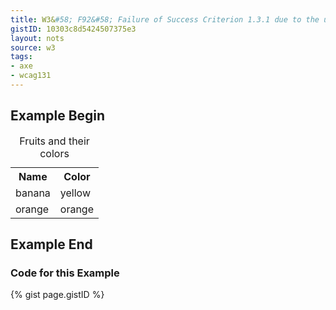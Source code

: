 ```yaml
---
title: W3&#58; F92&#58; Failure of Success Criterion 1.3.1 due to the use of role presentation on content which conveys semantic information
gistID: 10303c8d5424507375e3
layout: nots
source: w3
tags:
- axe
- wcag131
---
```


<h2 aria-describedby="{{ page.gistID }}">Example Begin</h2>
<div class="rendered-not">
<table role="presentation">
   <caption>Fruits and their colors</caption>
   <tr>
     <th>Name</th>
     <th>Color</th>
   </tr>
   <tr>
    <td scope="row">banana</td>
    <td>yellow</td>
   </tr>
   <tr>
    <td scope="row">orange</td>
    <td>orange</td>
   </tr>
  </table>
</div> <!-- rendered-not -->

<h2 aria-describedby="{{ page.gistID }}">Example End</h2>

<h3 aria-describedby="{{ page.gistID }}">Code for this Example</h3>
{% gist page.gistID %}